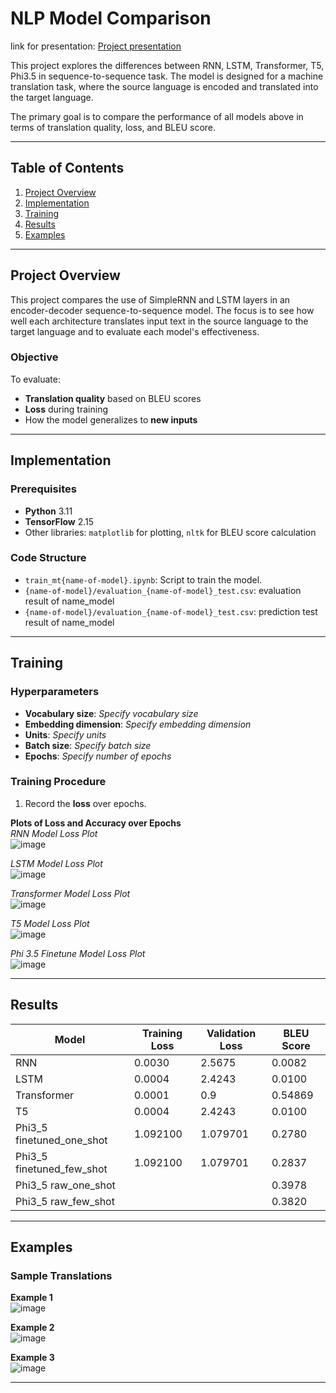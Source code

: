 

# NLP Model Comparison

link for presentation: [Project presentation](https://docs.google.com/presentation/d/1IIEFGb0Evj3qw8i2bQjIIVzO3g0653PC0b7Ex_bs6ug/edit?usp=sharing)

This project explores the differences between RNN, LSTM, Transformer, T5, Phi3.5 in sequence-to-sequence task. The model is designed for a machine translation task, where the source language is encoded and translated into the target language. 

The primary goal is to compare the performance of all models above in terms of translation quality, loss, and BLEU score.

---

## Table of Contents

1. [Project Overview](#project-overview)
2. [Implementation](#implementation)
3. [Training](#training)
4. [Results](#results)
5. [Examples](#examples)

---

## Project Overview

This project compares the use of SimpleRNN and LSTM layers in an encoder-decoder sequence-to-sequence model. The focus is to see how well each architecture translates input text in the source language to the target language and to evaluate each model's effectiveness.

### Objective
To evaluate:
- **Translation quality** based on BLEU scores
- **Loss** during training
- How the model generalizes to **new inputs**

---

## Implementation

### Prerequisites
- **Python** 3.11
- **TensorFlow** 2.15
- Other libraries: `matplotlib` for plotting, `nltk` for BLEU score calculation

### Code Structure

- `train_mt{name-of-model}.ipynb`: Script to train the model.
- `{name-of-model}/evaluation_{name-of-model}_test.csv`: evaluation result of name_model
- `{name-of-model}/evaluation_{name-of-model}_test.csv`: prediction test result of name_model
---

## Training

### Hyperparameters
- **Vocabulary size**: _Specify vocabulary size_
- **Embedding dimension**: _Specify embedding dimension_
- **Units**: _Specify units_
- **Batch size**: _Specify batch size_
- **Epochs**: _Specify number of epochs_

### Training Procedure
1. Record the **loss** over epochs.

**Plots of Loss and Accuracy over Epochs**  
_RNN Model Loss Plot_  
![image](https://github.com/user-attachments/assets/72523ead-6fbf-40d3-bd3f-5bb6a4552cba)

_LSTM Model Loss Plot_  
![image](https://github.com/user-attachments/assets/a02ba58b-47e6-42be-8a1a-5204b309fa91)

_Transformer Model Loss Plot_  
![image](https://github.com/user-attachments/assets/b3df1961-2e68-462a-9c55-194352b3b88c)

_T5 Model Loss Plot_  
![image](https://github.com/user-attachments/assets/cc54b45b-7740-4412-b36f-2aeb62b2c321)

_Phi 3.5 Finetune Model Loss Plot_  
![image](https://github.com/user-attachments/assets/2aa87340-67ba-41ff-b7b8-1fab9fdb7a36)

---

## Results

| Model      | Training Loss | Validation Loss | BLEU Score |
|------------|---------------|-----------------|------------|
| RNN        | 0.0030 | 2.5675  | 0.0082 |
| LSTM       | 0.0004        | 2.4243          | 0.0100 |
| Transformer| 0.0001        | 0.9      | 0.54869 |
| T5         | 0.0004 | 2.4243   | 0.0100 |
| Phi3_5 finetuned_one_shot | 1.092100  | 1.079701   | 0.2780 |
| Phi3_5 finetuned_few_shot | 1.092100  | 1.079701   | 0.2837 |
| Phi3_5 raw_one_shot       |         |           | 0.3978 |
| Phi3_5 raw_few_shot       |         |           | 0.3820 |

---

## Examples

### Sample Translations

**Example 1**  
![image](https://github.com/user-attachments/assets/4bcaade3-d08f-4bd8-89d3-1c7cc2f314d4)

**Example 2**  
![image](https://github.com/user-attachments/assets/0893da68-8fd6-4293-bb61-aa64150b41c1)

**Example 3**  
![image](https://github.com/user-attachments/assets/2dfee1ff-04c1-4a84-ba99-15239fbcb423)

---
